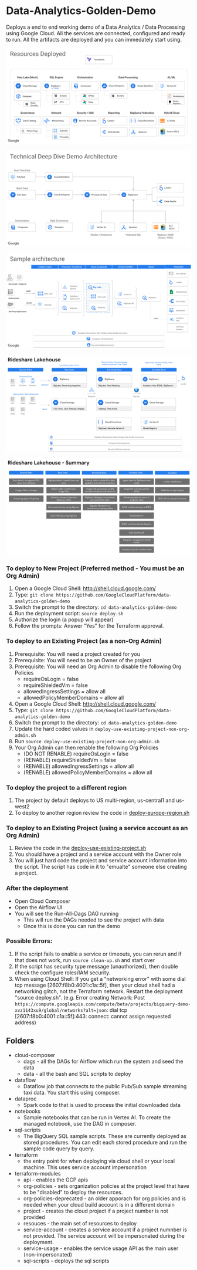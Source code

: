 # Data-Analytics-Golden-Demo
Deploys a end to end working demo of a Data Analytics / Data Processing using Google Cloud.  All the services are connected, configured and ready to run.  All the artifacts are deployed and you can immedately start using.


![alt tag](./images/Architecture-Diagram.png)

![alt tag](./images/Technical-Architecture.png)

![alt tag](./images/Sample-Architecture.png)

![alt tag](./images/Rideshare-Analytics-Lakehouse-Architecture.png)

![alt tag](./images/Rideshare-Analytics-Lakehouse-Summary.png)


### To deploy to New Project (Preferred method - You must be an Org Admin)
1. Open a Google Cloud Shell: http://shell.cloud.google.com/ 
2. Type: ```git clone https://github.com/GoogleCloudPlatform/data-analytics-golden-demo```
3. Switch the prompt to the directory: ```cd data-analytics-golden-demo```
4. Run the deployment script: ```source deploy.sh```
5. Authorize the login (a popup will appear)
6. Follow the prompts: Answer “Yes” for the Terraform approval.


### To deploy to an Existing Project (as a non-Org Admin)
1. Prerequisite: You will need a project created for you
2. Prerequisite: You will need to be an Owner of the project
3. Prerequisite: You will need an Org Admin to disable the following Org Policies
   - requireOsLogin = false
   - requireShieldedVm = false
   - allowedIngressSettings = allow all
   - allowedPolicyMemberDomains = allow all
4. Open a Google Cloud Shell: http://shell.cloud.google.com/ 
5. Type: ```git clone https://github.com/GoogleCloudPlatform/data-analytics-golden-demo```
6. Switch the prompt to the directory: ```cd data-analytics-golden-demo```
7. Update the hard coded values in ```deploy-use-existing-project-non-org-admin.sh```
8. Run ```source deploy-use-existing-project-non-org-admin.sh```
9. Your Org Admin can then renable the following Org Policies
   - (DO NOT RENABLE) requireOsLogin = false
   - (RENABLE) requireShieldedVm = false
   - (RENABLE) allowedIngressSettings = allow all
   - (RENABLE) allowedPolicyMemberDomains = allow all


### To deploy the project to a different region
1. The project by default deploys to US multi-region, us-central1 and us-west2
2. To deploy to another region review the code in [deploy-europe-region.sh](deploy-europe-region.sh)


### To deploy to an Existing Project (using a service account as an Org Admin)
1. Review the code in the [deploy-use-existing-project.sh](deploy-use-existing-project.sh)
2. You should have a project and a service account with the Owner role
3. You will just hard code the project and service account information into the script.  The script has code in it to "emualte" someone else creating a project.  


### After the deployment
- Open Cloud Composer
- Open the Airflow UI
- You will see the Run-All-Dags DAG running
    - This will run the DAGs needed to see the project with data
    - Once this is done you can run the demo


### Possible Errors:
1. If the script fails to enable a service or timeouts, you can rerun and if that does not work, run ```source clean-up.sh``` and start over
2. If the script has security type message (unauthorized), then double check the configure roles/IAM security.
3. When using Cloud Shell: If you get a "networking error" with some dial tcp message [2607:f8b0:4001:c1a::5f], then your cloud shell had a networking glitch, not the Terraform network.  Restart the deployment "source deploy.sh". (e.g. Error creating Network: Post ```https://compute.googleapis.com/compute/beta/projects/bigquery-demo-xvz1143xu9/global/networks?alt=json```: dial tcp [2607:f8b0:4001:c1a::5f]:443: connect: cannot assign requested address)







## Folders
- cloud-composer
  - dags - all the DAGs for Airflow which run the system and seed the data
  - data - all the bash and SQL scripts to deploy
- dataflow
  - Dataflow job that connects to the public Pub/Sub sample streaming taxi data.  You start this using composer.
- dataproc
  - Spark code to that is used to process the initial downloaded data
- notebooks
  - Sample notebooks that can be run in Vertex AI.  To create the managed notebook, use the DAG in composer.
- sql-scripts
  - The BigQuery SQL sample scripts. These are currently deployed as stored procedures.  You can edit each stored procedure and run the sample code query by query.
- terraform
  - the entry point for when deploying via cloud shell or your local machine.  This uses service account impersonation
- terraform-modules
  - api - enables the GCP apis
  - org-policies - sets organization policies at the project level that have to be "disabled" to deploy the resources.
  - org-policies-deprecated - an older apporach for org policies and is needed when your cloud build account is in a different domain
  - project - creates the cloud project if a project number is not provided
  - resouces - the main set of resources to deploy
  - service-account - creates a service account if a project numnber is not provided.  The service account will be impersonated during the deployment.
  - service-usage - enables the service usage API as the main user (non-impersonated)
  - sql-scripts - deploys the sql scripts
